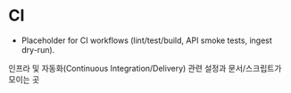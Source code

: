 # CI

- Placeholder for CI workflows (lint/test/build, API smoke tests, ingest dry-run).

인프라 및 자동화(Continuous Integration/Delivery) 관련 설정과 문서/스크립트가 모이는 곳
